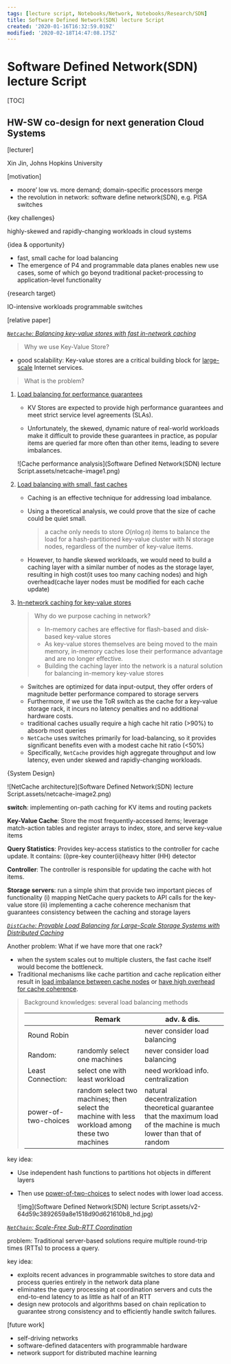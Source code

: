 ```yaml
---
tags: [lecture script, Notebooks/Network, Notebooks/Research/SDN]
title: Software Defined Network(SDN) lecture Script
created: '2020-01-16T16:32:59.019Z'
modified: '2020-02-18T14:47:08.175Z'
---
```


# Software Defined Network(SDN) lecture Script

[TOC]

##  HW-SW co-design for next generation Cloud Systems

[lecturer]

Xin Jin, Johns Hopkins University

[motivation]

- moore’ low vs. more demand; domain-specific processors merge
- the revolution in network: software define network(SDN), e.g. PISA switches

{key challenges}

highly-skewed and rapidly-changing workloads in cloud systems

{idea & opportunity}

- fast, small cache for load balancing
- The emergence of P4 and programmable data planes enables new use cases, some of which go beyond traditional packet-processing to application-level functionality

{research target}

IO-intensive workloads programmable switches

[relative paper]



*<u>`Netcache`: Balancing key-value stores with fast in-network caching</u>*

> Why we use Key-Value Store?

- good scalability: Key-value stores are a critical building block for <u>large-scale</u> Internet services.

> What is the problem?

1. <u>Load balancing for performance guarantees</u>

   - KV Stores are expected to provide high performance guarantees and meet strict service level agreements (SLAs).

   - Unfortunately, the skewed, dynamic nature of real-world workloads make it difficult to provide these guarantees in practice, as popular items are queried far more often than other items, leading to severe imbalances.

   ![Cache performance analysis](Software Defined Network(SDN) lecture Script.assets/netcache-image1.png)

2. <u>Load balancing with small, fast caches</u>

   - Caching is an effective technique for addressing load imbalance.

   - Using a theoretical analysis, we could prove that the size of cache could be quiet small.

     > a cache only needs to store $O(n\log{n})$ items to balance the load for a hash-partitioned key-value cluster with N storage nodes, regardless of the number of key-value items. 

   - However, to handle skewed workloads, we would need to build a caching layer with a similar number of nodes as the storage layer, resulting in high cost(it uses too many caching nodes) and high overhead(cache layer nodes must be modified for each cache update)

3. <u>In-network caching for key-value stores</u>

   > Why do we purpose caching in network?
   >
   > - In-memory caches are effective for flash-based and disk-based key-value stores
   > - As key-value stores themselves are being moved to the main memory, in-memory caches lose their performance advantage and are no longer effective.
   > - Building the caching layer into the network is a natural solution for balancing in-memory key-value stores

   - Switches are optimized for data input-output, they offer orders of magnitude better performance compared to storage servers
   - Furthermore, if we use the ToR switch as the cache for a key-value storage rack, it incurs no latency penalties and no additional hardware costs.
   - traditional caches usually require a high cache hit ratio (>90%) to absorb most queries
   - `NetCache` uses switches primarily for load-balancing, so it provides significant benefits even with a modest cache hit ratio (<50%)
   - Specifically, `NetCache` provides high aggregate throughput and low latency, even under skewed and rapidly-changing workloads.

{System Design}

![NetCache architecture](Software Defined Network(SDN) lecture Script.assets/netcache-image2.png)

**switch**: implementing on-path caching for KV items and routing packets

**Key-Value Cache**: Store the most frequently-accessed items; leverage match-action tables and register arrays to index, store, and serve key-value items

**Query Statistics**: Provides key-access statistics to the controller for cache update. It contains: (i)pre-key counter(ii)heavy hitter (HH) detector 

**Controller**: The controller is responsible for updating the cache with hot items.

**Storage servers**:  run a simple shim that provide two important pieces of functionality (i) mapping NetCache query packets to API calls for the key-value store (ii) implementing a cache coherence mechanism that guarantees consistency between the caching and storage layers

*<u>`DistCache`: Provable Load Balancing for Large-Scale Storage Systems with Distributed Caching</u>*

Another problem: What if we have more that one rack?

-  when the system scales out to multiple clusters, the fast cache itself would become the bottleneck. 
- Traditional mechanisms like cache partition and cache replication either result in <u>load imbalance between cache nodes</u> or <u>have high overhead for cache coherence</u>.

> Background knowledges: several load balancing methods
>
> |                      | Remark                                                       | adv. & dis.                                                  |
> | -------------------- | ------------------------------------------------------------ | ------------------------------------------------------------ |
> | Round Robin          |                                                              | never consider load balancing                                |
> | Random:              | randomly select one machines                                 | never consider load balancing                                |
> | Least Connection:    | select one with least workload                               | need workload info.<br />centralization                      |
> | power-of-two-choices | random select two machines; then select the machine with less workload among these two machines | natural decentralization<br />theoretical guarantee that the maximum load of the machine is much lower than that of random |

key idea:

- Use independent hash functions to partitions hot objects in different layers

- Then use <u>power-of-two-choices</u> to select nodes with lower load access.

  ![img](Software Defined Network(SDN) lecture Script.assets/v2-64d59c3892659a8e1518d90d621610b8_hd.jpg)

*<u>`NetChain`: Scale-Free Sub-RTT Coordination</u>*

problem: Traditional server-based solutions require multiple round-trip times (RTTs) to process a query.

key idea:

- exploits recent advances in programmable switches to store data and process queries entirely in the network data plane
- eliminates the query processing at coordination servers and cuts the end-to-end latency to as little as half of an RTT
- design new protocols and algorithms based on chain replication to guarantee strong consistency and to efficiently handle switch failures. 

[future work]

- self-driving networks
- software-defined datacenters with programmable hardware
- network support for distributed machine learning
